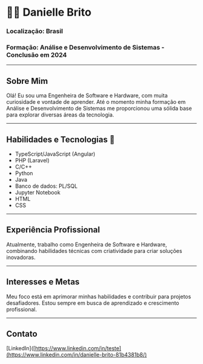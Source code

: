 # 👩‍💻 Danielle Brito
### Localização: Brasil
### Formação: Análise e Desenvolvimento de Sistemas - Conclusão em 2024

---

## Sobre Mim
Olá! Eu sou uma Engenheira de Software e Hardware, com muita curiosidade e vontade de aprender. Até o momento minha formação em Análise e Desenvolvimento de Sistemas me proporcionou uma sólida base para explorar diversas áreas da tecnologia.

---

## Habilidades e Tecnologias 🚀
- TypeScript/JavaScript (Angular)
- PHP (Laravel)
- C/C++
- Python
- Java
- Banco de dados: PL/SQL
- Jupyter Notebook
- HTML
- CSS

---

## Experiência Profissional
Atualmente, trabalho como Engenheira de Software e Hardware, combinando habilidades técnicas com criatividade para criar soluções inovadoras.

---

## Interesses e Metas
Meu foco está em aprimorar minhas habilidades e contribuir para projetos desafiadores. Estou sempre em busca de aprendizado e crescimento profissional.

---

## Contato
 [LinkedIn]([https://www.linkedin.com/in/teste](https://www.linkedin.com/in/danielle-brito-81b4381b8/)
